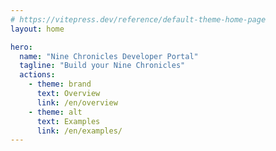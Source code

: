 ```yaml
---
# https://vitepress.dev/reference/default-theme-home-page
layout: home

hero:
  name: "Nine Chronicles Developer Portal"
  tagline: "Build your Nine Chronicles"
  actions:
    - theme: brand
      text: Overview
      link: /en/overview
    - theme: alt
      text: Examples
      link: /en/examples/
---
```

